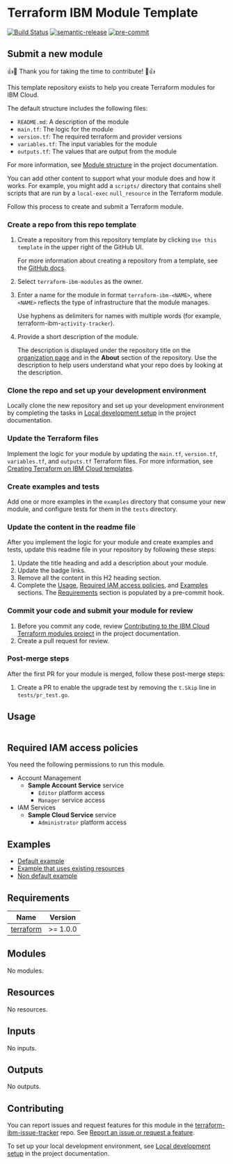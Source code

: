 <!-- Update the title to match the module name and add a description -->
# Terraform IBM Module Template

<!-- UPDATE BADGE: Update the link for the badge below-->
[![Build Status](https://github.com/terraform-ibm-modules/terraform-ibm-module-template/actions/workflows/ci.yml/badge.svg)](https://github.com/terraform-ibm-modules/terraform-ibm-module-template/actions/workflows/ci.yml)
[![semantic-release](https://img.shields.io/badge/%20%20%F0%9F%93%A6%F0%9F%9A%80-semantic--release-e10079.svg)](https://github.com/semantic-release/semantic-release)
[![pre-commit](https://img.shields.io/badge/pre--commit-enabled-brightgreen?logo=pre-commit&logoColor=white)](https://github.com/pre-commit/pre-commit)

<!-- Remove the content in this H2 heading after completing the steps -->

## Submit a new module

:+1::tada: Thank you for taking the time to contribute! :tada::+1:

This template repository exists to help you create Terraform modules for IBM Cloud.

The default structure includes the following files:

- `README.md`: A description of the module
- `main.tf`: The logic for the module
- `version.tf`: The required terraform and provider versions
- `variables.tf`: The input variables for the module
- `outputs.tf`: The values that are output from the module

For more information, see [Module structure](https://terraform-ibm-modules.github.io/documentation/#/module-structure) in the project documentation.

You can add other content to support what your module does and how it works. For example, you might add a `scripts/` directory that contains shell scripts that are run by a `local-exec` `null_resource` in the Terraform module.

Follow this process to create and submit a Terraform module.

### Create a repo from this repo template

1.  Create a repository from this repository template by clicking `Use this template` in the upper right of the GitHub UI.

    For more information about creating a repository from a template, see the [GitHub docs](https://docs.github.com/en/repositories/creating-and-managing-repositories/creating-a-repository-from-a-template).
1.  Select `terraform-ibm-modules` as the owner.
1.  Enter a name for the module in format `terraform-ibm-<NAME>`, where `<NAME>` reflects the type of infrastructure that the module manages.

    Use hyphens as delimiters for names with multiple words (for example, terraform-ibm-`activity-tracker`).
1.  Provide a short description of the module.

    The description is displayed under the repository title on the [organization page](https://github.com/terraform-ibm-modules) and in the **About** section of the repository. Use the description to help users understand what your repo does by looking at the description.

### Clone the repo and set up your development environment

Locally clone the new repository and set up your development environment by completing the tasks in [Local development setup](https://terraform-ibm-modules.github.io/documentation/#/local-dev-setup) in the project documentation.

### Update the Terraform files

Implement the logic for your module by updating the `main.tf`, `version.tf`, `variables.tf`, and `outputs.tf` Terraform files. For more information, see [Creating Terraform on IBM Cloud templates](https://cloud.ibm.com/docs/ibm-cloud-provider-for-terraform?topic=ibm-cloud-provider-for-terraform-create-tf-config).

### Create examples and tests

Add one or more examples in the `examples` directory that consume your new module, and configure tests for them in the `tests` directory.

### Update the content in the readme file

After you implement the logic for your module and create examples and tests, update this readme file in your repository by following these steps:

1.  Update the title heading and add a description about your module.
1.  Update the badge links.
1.  Remove all the content in this H2 heading section.
1.  Complete the [Usage](#usage), [Required IAM access policies](#required-iam-access-policies), and [Examples](#examples) sections. The [Requirements](#requirements) section is populated by a pre-commit hook.

### Commit your code and submit your module for review

1.  Before you commit any code, review [Contributing to the IBM Cloud Terraform modules project](https://terraform-ibm-modules.github.io/documentation/#/contribute-module) in the project documentation.
1.  Create a pull request for review.

### Post-merge steps
After the first PR for your module is merged, follow these post-merge steps:

1.  Create a PR to enable the upgrade test by removing the `t.Skip` line in `tests/pr_test.go`.

<!-- Remove the content in this previous H2 heading -->

## Usage

<!-- Add sample usage of the module itself in the following code block -->
```hcl

```

## Required IAM access policies
You need the following permissions to run this module.

<!--
Update these sample permissions, following this format. Replace the sample
Cloud service name and roles with the information in the console at
Manage > Access (IAM) > Access groups > Access policies.
 -->

- Account Management
    - **Sample Account Service** service
        - `Editor` platform access
        - `Manager` service access
- IAM Services
    - **Sample Cloud Service** service
        - `Administrator` platform access

<!-- BEGIN EXAMPLES HOOK -->
## Examples

- [ Default example](examples/default)
- [ Example that uses existing resources](examples/existing-resources)
- [ Non default example](examples/non-default)
<!-- END EXAMPLES HOOK -->

<!-- BEGINNING OF PRE-COMMIT-TERRAFORM DOCS HOOK -->
## Requirements

| Name | Version |
|------|---------|
| <a name="requirement_terraform"></a> [terraform](#requirement\_terraform) | >= 1.0.0 |

## Modules

No modules.

## Resources

No resources.

## Inputs

No inputs.

## Outputs

No outputs.
<!-- END OF PRE-COMMIT-TERRAFORM DOCS HOOK -->

<!-- Leave this section as is so that your module has a link to local development environment set up steps for contributors to follow -->

## Contributing

You can report issues and request features for this module in the [terraform-ibm-issue-tracker](https://github.com/terraform-ibm-modules/terraform-ibm-issue-tracker/issues) repo. See [Report an issue or request a feature](https://github.com/terraform-ibm-modules/.github/blob/main/.github/SUPPORT.md).

To set up your local development environment, see [Local development setup](https://terraform-ibm-modules.github.io/documentation/#/local-dev-setup) in the project documentation.

